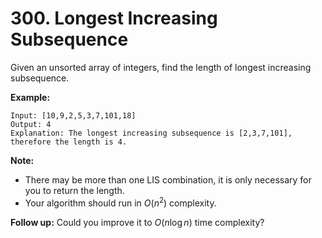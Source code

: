 # 300. Longest Increasing Subsequence

Given an unsorted array of integers, find the length of longest increasing subsequence.

**Example:**

```()
Input: [10,9,2,5,3,7,101,18]
Output: 4 
Explanation: The longest increasing subsequence is [2,3,7,101], therefore the length is 4. 
```

**Note:**

* There may be more than one LIS combination, it is only necessary for you to return the length.
* Your algorithm should run in $O(n^2)$ complexity.

**Follow up:** Could you improve it to $O(n \log n)$ time complexity?

